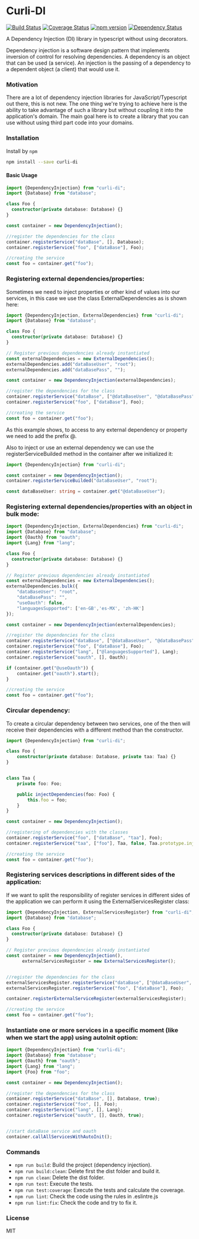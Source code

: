 # Curli-DI


[![Build Status](https://travis-ci.org/CarlosCraviotto/curli-di.svg?branch=master)](https://travis-ci.com/github/CarlosCraviotto/curli-di)
[![Coverage Status](https://coveralls.io/repos/github/CarlosCraviotto/curli-di/badge.svg?branch=master&cach=ff)](https://coveralls.io/github/CarlosCraviotto/curli-di?branch=master)
[![npm version](https://badge.fury.io/js/curli-di.svg)](https://badge.fury.io/js/curli-di)
[![Dependency Status](https://david-dm.org/CarlosCraviotto/curli-di.png)](https://david-dm.org/CarlosCraviotto/curli-di)


A Dependency Injection (DI) library in typescript without using decorators.


Dependency injection is a software design pattern that implements inversion of control for resolving dependencies. A dependency is an object that can be used (a service). An injection is the passing of a dependency to a dependent object (a client) that would use it.

### Motivation
There are a lot of dependency injection libraries for JavaScript/Typescript out there, this is not new.  The one thing we're trying to achieve here is the ability to take advantage of such a library but without coupling it into the application's domain. The main goal here is to create a library that you can use without using third part code into your domains.

### Installation

Install by `npm`

```sh
npm install --save curli-di
```
#### Basic Usage

```typescript
import {DependencyInjection} from "curli-di";
import {Database} from "database";

class Foo {
  constructor(private database: Database) {}
}

const container = new DependencyInjection();

//register the dependencies for the class
container.registerService("dataBase", [], Database);
container.registerService("foo", ["dataBase"], Foo);

//creating the service
const foo = container.get("foo");

```

### Registering external dependencies/properties:

Sometimes we need to inject properties or other kind of values into our services, in this case we use the class ExternalDependencies as is shown here: 

```typescript
import {DependencyInjection, ExternalDependencies} from "curli-di";
import {Database} from "database";

class Foo {
  constructor(private database: Database) {}
}

// Register previous dependencies already instantiated
const externalDependencies = new ExternalDependencies();
externalDependencies.add("dataBaseUser", "root");
externalDependencies.add("dataBasePass", "");

const container = new DependencyInjection(externalDependencies);

//register the dependencies for the class
container.registerService("dataBase", ["@dataBaseUser", "@dataBasePass"], Database);
container.registerService("foo", ["dataBase"], Foo);

//creating the service
const foo = container.get("foo");

```

As this example shows, to access to any external dependency or property we need to add the prefix @.

Also to inject or use an external dependency we can use the registerServiceBuilded method in the container after we initialized it:

  ```typescript
import {DependencyInjection} from "curli-di";

const container = new DependencyInjection();
container.registerServiceBuilded("dataBaseUser", "root");

const dataBaseUser: string = container.get("@dataBaseUser");

 ```

### Registering external dependencies/properties with an object in bulk mode:

```typescript
import {DependencyInjection, ExternalDependencies} from "curli-di";
import {Database} from "database";
import {Oauth} from "oauth";
import {Lang} from "lang";

class Foo {
  constructor(private database: Database) {}
}

// Register previous dependencies already instantiated
const externalDependencies = new ExternalDependencies();
externalDependencies.bulk({
    "dataBaseUser": "root",
    "dataBasePass": "",
    "useOauth": false,
    "languagesSupported": ['en-GB','es-MX', 'zh-HK']
});

const container = new DependencyInjection(externalDependencies);

//register the dependencies for the class
container.registerService("dataBase", ["@dataBaseUser", "@dataBasePass"], Database);
container.registerService("foo", ["dataBase"], Foo);
container.registerService("lang", ["@languagesSupported"], Lang);
container.registerService("oauth", [], Oauth);

if (container.get("@useOauth")) {
    container.get("oauth").start();
}

//creating the service
const foo = container.get("foo");

```

### Circular dependency:

To create a circular dependency between two services, one of the then will receive their dependencies with a different method than the constructor. 

```typescript
import {DependencyInjection} from "curli-di";

class Foo {
    constructor(private database: Database, private taa: Taa) {}
}


class Taa {
    private foo: Foo;

    public injectDependencies(foo: Foo) {
        this.foo = foo;
    }
}

const container = new DependencyInjection();

//registering of dependencies with the classes
container.registerService("foo", ["dataBase", "taa"], Foo);
container.registerService("taa", ["foo"], Taa, false, Taa.prototype.injectDependencies);

//creating the service
const foo = container.get("foo");

```

### Registering services descriptions in different sides of the application:

If we want to split the responsibility of register services in different sides of the application we can perform it using the ExternalServicesRegister class:

```typescript
import {DependencyInjection, ExternalServicesRegister} from "curli-di";
import {Database} from "database";

class Foo {
  constructor(private database: Database) {}
}

// Register previous dependencies already instantiated
const container = new DependencyInjection(),
      externalServicesRegister = new ExternalServicesRegister();


//register the dependencies for the class
externalServicesRegister.registerService("dataBase", ["@dataBaseUser", "@dataBasePass"], Database);
externalServicesRegister.registerService("foo", ["dataBase"], Foo);

container.registerExternalServiceRegister(externalServicesRegister);

//creating the service
const foo = container.get("foo");

```


### Instantiate one or more services in a specific moment (like when we start the app) using autoInit option:

```typescript
import {DependencyInjection} from "curli-di";
import {Database} from "database";
import {Oauth} from "oauth";
import {Lang} from "lang";
import {Foo} from "foo";

const container = new DependencyInjection();

//register the dependencies for the class
container.registerService("dataBase", [], Database, true);
container.registerService("foo", [], Foo);
container.registerService("lang", [], Lang);
container.registerService("oauth", [], Oauth, true);


//start dataBase service and oauth
container.callAllServicesWithAutoInit();

```

### Commands

 - `npm run build`: Build the project (dependency injection).
 - `npm run build:clean`: Delete first the dist folder and build it.
 - `npm run clean`: Delete the dist folder.
 - `npm run test`: Execute the tests.
 - `npm run test:coverage`:  Execute the tests and calculate the coverage.
 - `npm run lint`: Check the code using the rules in .eslintre.js
 - `npm run lint:fix`: Check the code and try to fix it.

### License
MIT